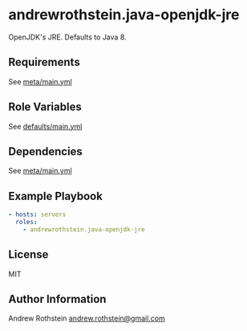 andrewrothstein.java-openjdk-jre
=========

OpenJDK's JRE. Defaults to Java 8.

Requirements
------------

See [meta/main.yml](meta/main.yml)

Role Variables
--------------

See [defaults/main.yml](defaults/main.yml)

Dependencies
------------

See [meta/main.yml](meta/main.yml)

Example Playbook
----------------

```yml
- hosts: servers
  roles:
    - andrewrothstein.java-openjdk-jre
```

License
-------

MIT

Author Information
------------------

Andrew Rothstein andrew.rothstein@gmail.com
